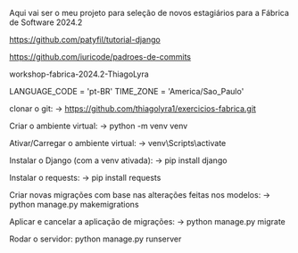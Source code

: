 Aqui vai ser o meu projeto para seleção de novos estagiários para a Fábrica de Software 2024.2

https://github.com/patyfil/tutorial-django

https://github.com/iuricode/padroes-de-commits

workshop-fabrica-2024.2-ThiagoLyra

LANGUAGE_CODE = 'pt-BR'
TIME_ZONE = 'America/Sao_Paulo'

clonar o git: -> https://github.com/thiagolyra1/exercicios-fabrica.git

Criar o ambiente virtual: -> python -m venv venv

Ativar/Carregar o ambiente virtual: -> venv\Scripts\activate

Instalar o Django (com a venv ativada): -> pip install django

Instalar o requests: -> pip install requests

Criar novas migrações com base nas alterações feitas nos modelos: -> python manage.py makemigrations

Aplicar e cancelar a aplicação de migrações: -> python manage.py migrate

Rodar o servidor: python manage.py runserver